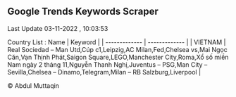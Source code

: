 

## Google Trends Keywords Scraper 
 
Last Update 03-11-2022 , 10:03:53

Country List :
 Name  | Keyword |
| ------------- | ------------- |
| VIETNAM | Real Sociedad – Man Utd,Cúp c1,Leipzig,AC Milan,Fed,Chelsea vs,Mai Ngọc Căn,Vạn Thịnh Phát,Saigon Square,LEGO,Manchester City,Roma,Xổ số miền Nam ngày 2 tháng 11,Nguyễn Thanh Nghị,Juventus – PSG,Man City – Sevilla,Chelsea – Dinamo,Telegram,Milan – RB Salzburg,Liverpool |



© Abdul Muttaqin 
